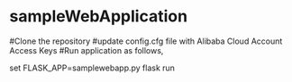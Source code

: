 # sampleWebApplication
#Clone the repository
#update config.cfg file with Alibaba Cloud Account Access Keys
#Run application as follows,

set FLASK_APP=samplewebapp.py
flask run
